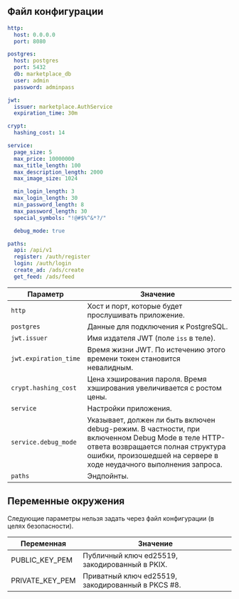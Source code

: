## Файл конфигурации

```yaml
http:
  host: 0.0.0.0
  port: 8080

postgres:
  host: postgres
  port: 5432
  db: marketplace_db
  user: admin
  password: adminpass

jwt:
  issuer: marketplace.AuthService
  expiration_time: 30m

crypt:
  hashing_cost: 14

service:
  page_size: 5
  max_price: 10000000
  max_title_length: 100
  max_description_length: 2000
  max_image_size: 1024

  min_login_length: 3
  max_login_length: 30
  min_password_length: 8
  max_password_length: 30
  special_symbols: "!@#$%^&*?/"

  debug_mode: true

paths:
  api: /api/v1
  register: /auth/register
  login: /auth/login
  create_ad: /ads/create
  get_feed: /ads/feed
```

| Параметр | Значение |
| ----- | ----- |
| ```http``` | Хост и порт, которые будет прослушивать приложение. |
| ```postgres``` | Данные для подключения к PostgreSQL. |
| ```jwt.issuer``` | Имя издателя JWT (поле ```iss``` в теле).
| ```jwt.expiration_time``` | Время жизни JWT. По истечению этого времени токен становится невалидным. |
| ```crypt.hashing_cost``` | Цена хэширования пароля. Время хэширования увеличивается с ростом цены. |
| ```service``` | Настройки приложения. |
| ```service.debug_mode``` | Указывает, должен ли быть включен debug-режим. В частности, при включенном Debug Mode в теле HTTP-ответа возвращается полная структура ошибки, произошедшей на сервере в ходе неудачного выполнения запроса. |
| ```paths``` | Эндпойнты. |

## Переменные окружения

Следующие параметры нельзя задать через файл конфигурации (в целях безопасности).

| Переменная | Значение |
| --- | --- |
| PUBLIC_KEY_PEM | Публичный ключ ed25519, закодированный в PKIX. |
| PRIVATE_KEY_PEM | Приватный ключ ed25519, закодированный в PKCS #8. |
